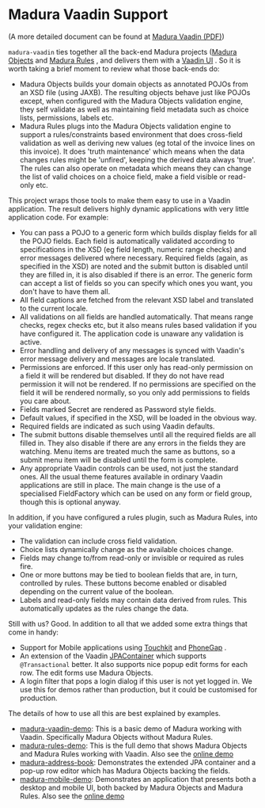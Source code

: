 Madura Vaadin Support
==

(A more detailed document can be found at [Madura Vaadin (PDF)](http://www.madurasoftware.com/madura-vaadin.pdf)) 

`madura-vaadin` ties together all the back-end Madura projects ([Madura Objects](https://github.com/RogerParkinson/madura-objects-parent) and [Madura Rules](https://github.com/RogerParkinson/madura-objects-parent/tree/master/madura-rules) , and delivers them with a [Vaadin UI](https://vaadin.com/home) . So it is worth taking a brief moment to review what those back-ends do:

 * Madura Objects builds your domain objects as annotated POJOs from an XSD file (using JAXB). The resulting objects behave just like POJOs except, when configured with the Madura Objects validation engine, they self validate as well as maintaining field metadata such as choice lists, permissions, labels etc.
 * Madura Rules plugs into the Madura Objects validation engine to support a rules/constraints based environment that does cross-field validation as well as deriving new values (eg total of the invoice lines on this invoice). It does 'truth maintenance' which means when the data changes rules might be 'unfired', keeping the derived data always 'true'. The rules can also operate on metadata which means they can change the list of valid choices on a choice field, make a field visible or read-only etc.

This project wraps those tools to make them easy to use in a Vaadin application. The result delivers highly dynamic applications with very little application code. For example:

 * You can pass a POJO to a generic form which builds display fields for all the POJO fields. Each field is automatically validated according to specifications in the XSD (eg field length, numeric range checks) and error messages delivered where necessary. Required fields (again, as specified in the XSD) are noted and the submit button is disabled until they are filled in, it is also disabled if there is an error. The generic form can accept a list of fields so you can specify which ones you want, you don't have to have them all.
 * All field captions are fetched from the relevant XSD label and translated to the current locale.
 * All validations on all fields are handled automatically. That means range checks, regex checks etc, but it also means rules based validation if you have configured it. The application code is unaware any validation is active.
 * Error handling and delivery of any messages is synced with Vaadin's error message delivery and messages are locale translated.
 * Permissions are enforced. If this user only has read-only permission on a field it will be rendered but disabled. If they do not have read permission it will not be rendered. If no permissions are specified on the field it will be rendered normally, so you only add permissions to fields you care about.
 * Fields marked Secret are rendered as Password style fields.
 * Default values, if specified in the XSD, will be loaded in the obvious way.
 * Required fields are indicated as such using Vaadin defaults.
 * The submit buttons disable themselves until all the required fields are all filled in. They also disable if there are any errors in the fields they are watching. Menu items are treated much the same as buttons, so a submit menu item will be disabled until the form is complete.
 * Any appropriate Vaadin controls can be used, not just the standard ones. All the usual theme features available in ordinary Vaadin applications are still in place. The main change is the use of a specialised FieldFactory which can be used on any form or field group, though this is optional anyway.

In addition, if you have configured a rules plugin, such as Madura Rules, into your validation engine:

 * The validation can include cross field validation.
 * Choice lists dynamically change as the available choices change.
 * Fields may change to/from read-only or invisible or required as rules fire.
 * One or more buttons may be tied to boolean fields that are, in turn, controlled by rules. These buttons become enabled or disabled depending on the current value of the boolean.
 * Labels and read-only fields may contain data derived from rules. This automatically updates as the rules change the data.

Still with us? Good. In addition to all that we added some extra things that come in handy:

 * Support for Mobile applications using [Touchkit](https://vaadin.com/add-ons/touchkit) and [PhoneGap](https://build.phonegap.com) .
 * An extension of the Vaadin [JPAContainer](https://vaadin.com/directory#!addon/vaadin-jpacontainer) which supports `@Transactional` better. It also supports nice popup edit forms for each row. The edit forms use Madura Objects.
 * A login filter that pops a login dialog if this user is not yet logged in. We use this for demos rather than production, but it could be customised for production.

The details of how to use all this are best explained by examples.

 * [madura-vaadin-demo](../madura-vaadin-demo/README.md): This is a basic demo of Madura working with Vaadin. Specifically Madura Objects without Madura Rules.
 * [madura-rules-demo](../madura-rules-demo/README.md): This is the full demo that shows Madura Objects and Madura Rules working with Vaadin. Also see the [online demo](http://demos-madura.rhcloud.com/madura-rules-demo/)
 * [madura-address-book](../madura-address-book/README.md): Demonstrates the extended JPA container and a pop-up row editor which has Madura Objects backing the fields.
 * [madura-mobile-demo](../madura-mobile-demo/README.md): Demonstrates an application that presents both a desktop and mobile UI, both backed by Madura Objects and Madura Rules. Also see the [online demo](http://demos-madura.rhcloud.com/madura-mobile-demo/)

